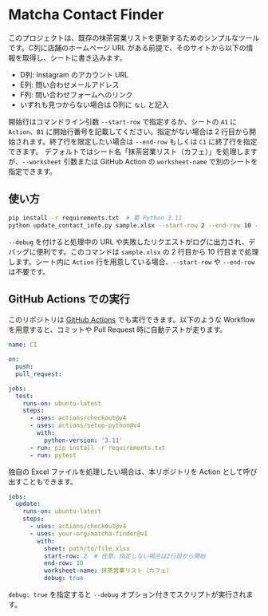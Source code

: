 # Matcha Contact Finder

このプロジェクトは、既存の抹茶営業リストを更新するためのシンプルなツールです。C列に店舗のホームページ URL がある前提で、そのサイトから以下の情報を取得し、シートに書き込みます。

- D列: Instagram のアカウント URL
- E列: 問い合わせメールアドレス
- F列: 問い合わせフォームへのリンク
- いずれも見つからない場合は G列に `なし` と記入

開始行はコマンドライン引数 `--start-row` で指定するか、シートの `A1` に `Action`、`B1` に開始行番号を記載してください。指定がない場合は 2 行目から開始されます。終了行を限定したい場合は `--end-row` もしくは `C1` に終了行を指定できます。
デフォルトではシート名「抹茶営業リスト（カフェ）」を処理しますが、`--worksheet` 引数または GitHub Action の `worksheet-name` で別のシートを指定できます。

## 使い方

```bash
pip install -r requirements.txt  # 要 Python 3.11
python update_contact_info.py sample.xlsx --start-row 2 --end-row 10 --worksheet 'Sheet1' --debug
```

`--debug` を付けると処理中の URL や失敗したリクエストがログに出力され、デバッグに便利です。このコマンドは `sample.xlsx` の 2 行目から 10 行目まで処理します。シート内に `Action` 行を用意している場合、`--start-row` や `--end-row` は不要です。

## GitHub Actions での実行

このリポジトリは [GitHub Actions](https://docs.github.com/actions) でも実行できます。以下のような Workflow を用意すると、コミットや Pull Request 時に自動テストが走ります。

```yaml
name: CI

on:
  push:
  pull_request:

jobs:
  test:
    runs-on: ubuntu-latest
    steps:
      - uses: actions/checkout@v4
      - uses: actions/setup-python@v4
        with:
          python-version: '3.11'
      - run: pip install -r requirements.txt
      - run: pytest
```

独自の Excel ファイルを処理したい場合は、本リポジトリを Action として呼び出すこともできます。

```yaml
jobs:
  update:
    runs-on: ubuntu-latest
    steps:
      - uses: actions/checkout@v4
      - uses: your-org/matcha-finder@v1
        with:
          sheet: path/to/file.xlsx
          start-row: 2  # 任意。指定しない場合は2行目から開始
          end-row: 10
          worksheet-name: 抹茶営業リスト（カフェ）
          debug: true
```

`debug: true` を指定すると `--debug` オプション付きでスクリプトが実行されます。

